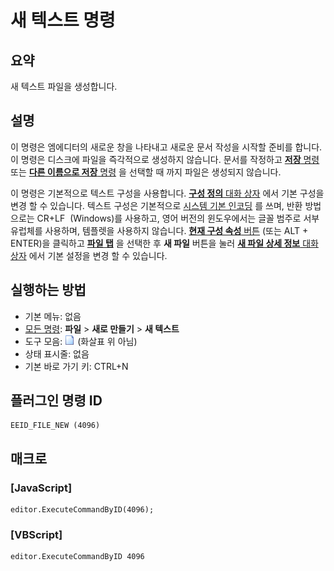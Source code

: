 # 새 텍스트 명령

## 요약

새 텍스트 파일을 생성합니다.

## 설명

이 명령은 엠에디터의 새로운 창을 나타내고 새로운 문서 작성을 시작할 준비를 합니다. 이 명령은 디스크에 파일을 즉각적으로 생성하지 않습니다.
문서를 작정하고 [**저장** 명령](file_save) 또는 [**다른 이름으로 저장** 명령](file_save_as) 을 선택할 때 까지 파일은 생성되지 않습니다.

이 명령은 기본적으로 텍스트 구성을 사용합니다. [**구성 정의** 대화 상자](../../dlg/configurations/index) 에서
기본 구성을 변경 할 수 있습니다. 텍스트 구성은 기본적으로 [시스템 기본 인코딩](../../glossary/index) 를 쓰며, 반환 방법으로는 CR+LF  (Windows)를 사용하고,
영어 버전의 윈도우에서는 글꼴 범주로 서부 유럽체를 사용하며, 템플렛을 사용하지 않습니다.
[**현재 구성 속성** 버튼](../tools/customize) (또는 ALT + ENTER)을 클릭하고 [**파일 탭**](../../dlg/properties/file/index) 을 선택한 후 **새 파일**
버튼을 눌러 [**새 파일 상세 정보** 대화 상자](../../dlg/properties/file/new_details/index) 에서
기본 설정을 변경 할 수 있습니다.

## 실행하는 방법

- 기본 메뉴: 없음
- [모든 명령](../tools/all_commands): **파일** \> **새로 만들기** \> **새 텍스트**
- 도구 모음: ![](../../images/filenew.png) (화살표
위 아님)
- 상태 표시줄: 없음
- 기본 바로 가기 키: CTRL+N

## 플러그인 명령 ID

```
EEID_FILE_NEW (4096)
```

## 매크로

### \[JavaScript\]

```
editor.ExecuteCommandByID(4096);
```

### \[VBScript\]

```
editor.ExecuteCommandByID 4096
```
